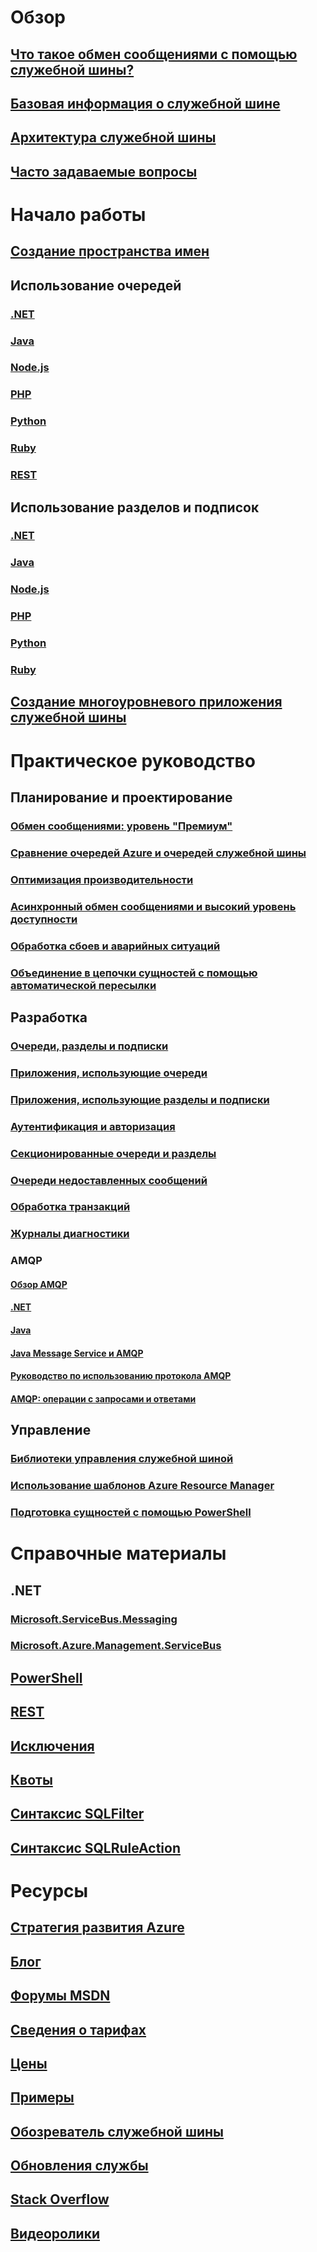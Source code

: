 

# Обзор


## [Что такое обмен сообщениями с помощью служебной шины?](service-bus-messaging-overview.md)


## [Базовая информация о служебной шине](service-bus-fundamentals-hybrid-solutions.md)


## [Архитектура служебной шины](service-bus-architecture.md)


## [Часто задаваемые вопросы](service-bus-faq.md)



# Начало работы


## [Создание пространства имен](service-bus-create-namespace-portal.md)


## Использование очередей


### [.NET](service-bus-dotnet-get-started-with-queues.md)


### [Java](service-bus-java-how-to-use-queues.md)


### [Node.js](service-bus-nodejs-how-to-use-queues.md)


### [PHP](service-bus-php-how-to-use-queues.md)


### [Python](service-bus-python-how-to-use-queues.md)


### [Ruby](service-bus-ruby-how-to-use-queues.md)


### [REST](/rest/api/servicebus/queues)


## Использование разделов и подписок


### [.NET](service-bus-dotnet-how-to-use-topics-subscriptions.md)


### [Java](service-bus-java-how-to-use-topics-subscriptions.md)


### [Node.js](service-bus-nodejs-how-to-use-topics-subscriptions.md)


### [PHP](service-bus-php-how-to-use-topics-subscriptions.md)


### [Python](service-bus-python-how-to-use-topics-subscriptions.md)


### [Ruby](service-bus-ruby-how-to-use-topics-subscriptions.md)


## [Создание многоуровневого приложения служебной шины](service-bus-dotnet-multi-tier-app-using-service-bus-queues.md)



# Практическое руководство


## Планирование и проектирование


### [Обмен сообщениями: уровень "Премиум"](service-bus-premium-messaging.md)


### [Сравнение очередей Azure и очередей служебной шины](service-bus-azure-and-service-bus-queues-compared-contrasted.md)


### [Оптимизация производительности](service-bus-performance-improvements.md)


### [Асинхронный обмен сообщениями и высокий уровень доступности](service-bus-async-messaging.md)


### [Обработка сбоев и аварийных ситуаций](service-bus-outages-disasters.md)


### [Объединение в цепочки сущностей с помощью автоматической пересылки](service-bus-auto-forwarding.md)



## Разработка


### [Очереди, разделы и подписки](service-bus-queues-topics-subscriptions.md)


### [Приложения, использующие очереди](service-bus-create-queues.md)


### [Приложения, использующие разделы и подписки](service-bus-create-topics-subscriptions.md)


### [Аутентификация и авторизация](service-bus-sas.md)


### [Секционированные очереди и разделы](service-bus-partitioning.md)


### [Очереди недоставленных сообщений](service-bus-dead-letter-queues.md)


### [Обработка транзакций](service-bus-transactions.md)


### [Журналы диагностики](service-bus-diagnostic-logs.md)


### AMQP


#### [Обзор AMQP](service-bus-amqp-overview.md)


#### [.NET](service-bus-amqp-dotnet.md)


#### [Java](service-bus-amqp-java.md)


#### [Java Message Service и AMQP](service-bus-java-how-to-use-jms-api-amqp.md)


#### [Руководство по использованию протокола AMQP](service-bus-amqp-protocol-guide.md)


#### [AMQP: операции c запросами и ответами](service-bus-amqp-request-response.md)



## Управление


### [Библиотеки управления служебной шиной](service-bus-management-libraries.md)


### [Использование шаблонов Azure Resource Manager](service-bus-resource-manager-overview.md)


### [Подготовка сущностей с помощью PowerShell](service-bus-manage-with-ps.md)



# Справочные материалы


## .NET


### [Microsoft.ServiceBus.Messaging](/dotnet/api/microsoft.servicebus.messaging)


### [Microsoft.Azure.Management.ServiceBus](/dotnet/api/microsoft.azure.management.servicebus)


## [PowerShell](/powershell/module/azurerm.servicebus)


## [REST](/rest/api/servicebus)


## [Исключения](service-bus-messaging-exceptions.md)


## [Квоты](service-bus-quotas.md)


## [Синтаксис SQLFilter](service-bus-messaging-sql-filter.md)


## [Синтаксис SQLRuleAction](service-bus-messaging-sql-rule-action.md)



# Ресурсы


## [Стратегия развития Azure](https://azure.microsoft.com/roadmap/)


## [Блог](https://blogs.msdn.microsoft.com/servicebus/)


## [Форумы MSDN](https://social.msdn.microsoft.com/forums/home?forum=servbus)


## [Сведения о тарифах](service-bus-pricing-billing.md)


## [Цены](https://azure.microsoft.com/pricing/details/service-bus/)


## [Примеры](service-bus-samples.md)


## [Обозреватель служебной шины](https://github.com/paolosalvatori/ServiceBusExplorer)


## [Обновления службы](https://azure.microsoft.com/updates/?product=service-bus)


## [Stack Overflow](http://stackoverflow.com/questions/tagged/servicebus)


## [Видеоролики](https://azure.microsoft.com/documentation/videos/index/?services=service-bus)


